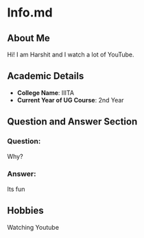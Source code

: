 # Info.md

## About Me
Hi! I am Harshit and I watch a lot of YouTube.

## Academic Details
- **College Name**: IIITA
- **Current Year of UG Course**: 2nd Year  

## Question and Answer Section
### Question:
Why?  

### Answer:
Its fun 

## Hobbies
Watching Youtube

